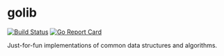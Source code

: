 # golib

[![Build Status](https://travis-ci.org/danrl/golib.svg?branch=master)](https://travis-ci.org/danrl/golib)
[![Go Report Card](https://goreportcard.com/badge/github.com/danrl/golib)](https://goreportcard.com/report/github.com/danrl/golib)

Just-for-fun implementations of common data structures and algorithms.
